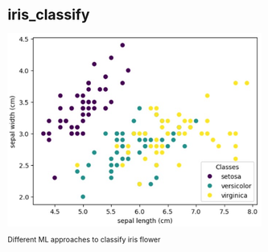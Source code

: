 # iris_classify
![The disstribution of three types of iris flower](iris.jpg)

Different ML approaches to classify iris flower
